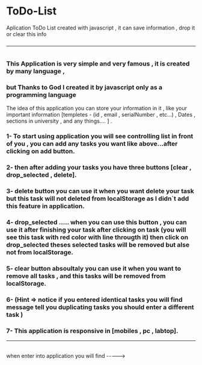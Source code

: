 # ToDo-List
Aplication ToDo List created with javascript , it can save information , drop it or clear this info
### <hr></br>This Application is very simple and very famous , it is created by many language ,
### but Thanks to God I created it by javascript only as a programming language
The idea of this application you can store your information in it , like your important information [templetes - (id , email , serialNumber , etc...) , Dates , sections in university , and any things.... ] .
### 1- To start using application you will see controlling list in front of you , you can add any tasks you want like above...after clicking on add button.
### 2- then after adding your tasks you have three buttons [clear , drop_selected , delete].
### 3- delete button you can use it when you want delete your task but this task will not deleted from localStorage as I didn`t add this feature in application.
### 4- drop_selected ..... when you can use this button , you can use it after finishing your task after clicking on task (you will see this task with red color with line througth it) then click on drop_selected theses selected tasks will be removed but alse not from localStorage.
### 5- clear button absoultaly you can use it when you want to remove all tasks , and this tasks will be removed from localStorage.
### 6- (Hint => notice if you entered identical tasks you will find message tell you duplicating tasks you should enter a different task )
### 7- This application is responsive in [mobiles , pc , labtop].
<hr></br>
when enter into application you will find ----->
<img src="">
